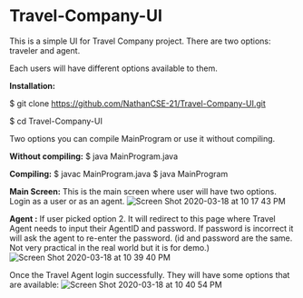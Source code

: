 # Travel-Company-UI
This is a simple UI for Travel Company project. There are two options: traveler and agent.

Each users will have different options available to them. 

**Installation:**

$ git clone https://github.com/NathanCSE-21/Travel-Company-UI.git

$ cd Travel-Company-UI

Two options you can compile MainProgram or use it without compiling.

**Without compiling:**
$ java MainProgram.java

**Compiling:**
$ javac MainProgram.java
$ java MainProgram




**Main Screen:**
This is the main screen where user will have two options. Login as a user or as an agent.
![Screen Shot 2020-03-18 at 10 17 43 PM](https://github.uconn.edu/storage/user/3220/files/9ecc6f00-6966-11ea-9a15-4a0a8d258b8c)

**Agent :**
If user picked option 2. It will redirect to this page where Travel Agent needs to input their AgentID and password. If password is incorrect it will ask the agent to re-enter the password. (id and password are the same. Not very practical in the real world but it is for demo.)
![Screen Shot 2020-03-18 at 10 39 40 PM](https://github.uconn.edu/storage/user/3220/files/6712f680-6969-11ea-97d0-185af728a0d2)

Once the Travel Agent login successfully. They will have some options that are available:
![Screen Shot 2020-03-18 at 10 40 54 PM](https://github.uconn.edu/storage/user/3220/files/8e69c380-6969-11ea-9128-b8defefbddad)
